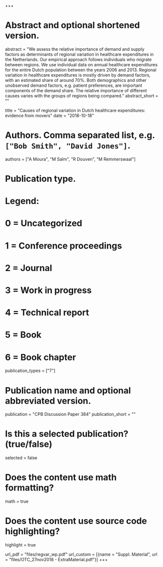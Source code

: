 +++
# Abstract and optional shortened version.
abstract = "We assess the relative importance of demand and supply factors as determinants of regional variation in healthcare expenditures in the Netherlands. Our empirical approach follows individuals who migrate between regions. We use individual data on annual healthcare expenditures for the entire Dutch population between the years 2006 and 2013. Regional variation in healthcare expenditures is mostly driven by demand factors, with an estimated share of around 70%. Both demographics and other unobserved demand factors, e.g. patient preferences, are important components of the demand share. The relative importance of different causes varies with the groups of regions being compared."
abstract_short = ""

title = "Causes of regional variation in Dutch healthcare expenditures: evidence from movers"
date = "2018-10-18"

# Authors. Comma separated list, e.g. `["Bob Smith", "David Jones"]`.
authors = ["A Moura", "M Salm", "R Douven", "M Remmerswaal"]

# Publication type.
# Legend:
# 0 = Uncategorized
# 1 = Conference proceedings
# 2 = Journal
# 3 = Work in progress
# 4 = Technical report
# 5 = Book
# 6 = Book chapter
publication_types = ["7"]

# Publication name and optional abbreviated version.
publication = "CPB Discussion Paper 384"
publication_short = ""

# Is this a selected publication? (true/false)
selected = false


# Does the content use math formatting?
math = true

# Does the content use source code highlighting?
highlight = true

url_pdf = "files/regvar_wp.pdf"
url_custom = [{name = "Suppl. Material", url = "files/OTC_27nov2018 - ExtraMaterial.pdf"}]
+++


